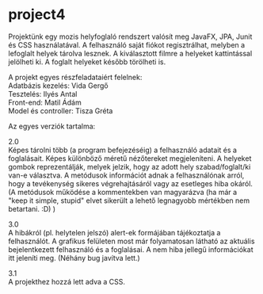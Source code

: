 # project4
  
Projektünk egy mozis helyfoglaló rendszert valósít meg JavaFX, JPA, Junit és CSS használatával.
A felhasználó saját fiókot regisztrálhat, melyben a lefoglalt helyek tárolva lesznek. A kiválasztott filmre a helyeket kattintással jelölheti ki. A foglalt helyeket később törölheti is.  

A projekt egyes részfeladataiért felelnek:  
  Adatbázis kezelés: Vida Gergő  
  Tesztelés: Ilyés Antal  
  Front-end: Matil Ádám  
  Model és controller: Tisza Gréta  
  
Az egyes verziók tartalma:  

2.0  
  Képes tárolni több (a program befejezéséig) a felhasználó adatait és a foglalásait.
  Képes különböző méretű nézőtereket megjeleníteni. A helyeket gombok reprezentálják, melyek jelzik, hogy az adott hely szabad/foglalt/ki   van-e választva.
  A metódusok információt adnak a felhasználónak arról, hogy a tevékenység sikeres végrehajtásáról vagy az esetleges hiba okáról.
  (A metódusok működése a kommentekben van magyarázva (ha már a "keep it simple, stupid" elvet sikerült a lehető legnagyobb mértékben nem   betartani. :D) ) 
  
3.0  
  A hibákról (pl. helytelen jelszó) alert-ek formájában tájékoztatja a felhasználót.
  A grafikus felületen most már folyamatosan látható az aktuális bejelentkezett felhasználó és a foglalásai. A nem hiba jellegű
  információkat itt jeleníti meg.
  (Néhány bug javítva lett.)
  
3.1  
A projekthez hozzá lett adva a CSS.
